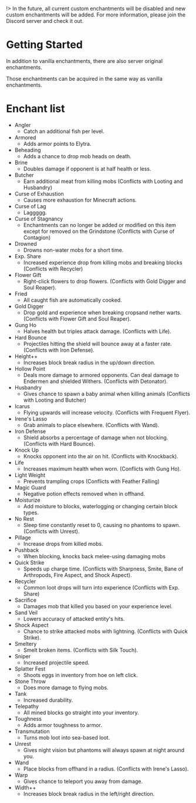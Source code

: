 !> In the future, all current custom enchantments will be disabled and new custom enchantments will be added. For more information, please join the Discord server and check it out.

# Getting Started
In addition to vanilla enchantments, there are also server original enchantments.

Those enchantments can be acquired in the same way as vanilla enchantments.

# Enchant list
- Angler
  - Catch an additional fish per level.
- Armored
  - Adds armor points to Elytra.
- Beheading
  - Adds a chance to drop mob heads on death.
- Brine
  - Doubles damage if opponent is at half health or less.
- Butcher
  - Earn additional meat from killing mobs (Conflicts with Looting and Husbandry)
- Curse of Exhaustion
  - Causes more exhaustion for Minecraft actions.
- Curse of Lag
  - Laggggg.
- Curse of Stagnancy
  - Enchantments can no longer be added or modified on this item except for removed on the Grindstone (Conflicts with Curse of Contagion)
- Drowned
  - Drowns non-water mobs for a short time.
- Exp. Share
  - Increased experience drop from killing mobs and breaking blocks (Conflicts with Recycler)
- Flower Gift
  - Right-click flowers to drop flowers. (Conflicts with Gold Digger and Soul Reaper).
- Fried
  - All caught fish are automatically cooked.
- Gold Digger
  - Drop gold and experience when breaking cropsand nether warts. (Conflicts with Flower Gift and Soul Reaper).
- Gung Ho
  - Halves health but triples attack damage. (Conflicts with Life).
- Hard Bounce
  - Projectiles hitting the shield will bounce away at a faster rate. (Conflicts with Iron Defense).
- Height++
  - Increases block break radius in the up/down direction.
- Hollow Point
  - Deals more damage to armored opponents. Can deal damage to Endermen and shielded Withers. (Conflicts with Detonator).
- Husbandry
  - Gives chance to spawn a baby animal when killing animals (Conflicts with Looting and Butcher)
- Icarus
  - Flying upwards will increase velocity. (Conflicts with Frequent Flyer).
- Irene's Lasso
  - Grab animals to place elsewhere. (Conflicts with Wand).
- Iron Defense
  - Shield absorbs a percentage of damage when not blocking. (Conflicts with Hard Bounce).
- Knock Up
  - Knocks opponent into the air on hit. (Conflicts with Knockback).
- Life
  - Increases maximum health when worn. (Conflicts with Gung Ho).
- Light Weight
  - Prevents trampling crops (Conflicts with Feather Falling)
- Magic Guard
  - Negative potion effects removed when in offhand.
- Moisturize
  - Add moisture to blocks, waterlogging or changing certain block types.
- No Rest
  - Sleep time constantly reset to 0, causing no phantoms to spawn. (Conflicts with Unrest).
- Pillage
  - Increase drops from killed mobs.
- Pushback
  - When blocking, knocks back melee-using damaging mobs
- Quick Strike
  - Speeds up charge time. (Conflicts with Sharpness, Smite, Bane of Arthropods, Fire Aspect, and Shock Aspect).
- Recycler
  - Common loot drops will turn into experience (Conflicts with Exp. Share)
- Sacrifice
  - Damages mob that killed you based on your experience level.
- Sand Veil
  - Lowers accuracy of attacked entity's hits.
- Shock Aspect
  - Chance to strike attacked mobs with lightning. (Conflicts with Quick Strike).
- Smeltery
  - Smelt broken items. (Conflicts with Silk Touch).
- Sniper
  - Increased projectile speed.
- Splatter Fest
  - Shoots eggs in inventory from hoe on left click.
- Stone Throw
  - Does more damage to flying mobs.
- Tank
  - Increased durability.
- Telepathy
  - All mined blocks go straight into your inventory.
- Toughness
  - Adds armor toughness to armor.
- Transmutation
  - Turns mob loot into sea-based loot.
- Unrest
  - Gives night vision but phantoms will always spawn at night around you.
- Wand
  - Place blocks from offhand in a radius. (Conflicts with Irene's Lasso).
- Warp
  - Gives chance to teleport you away from damage.
- Width++
  - Increases block break radius in the left/right direction.